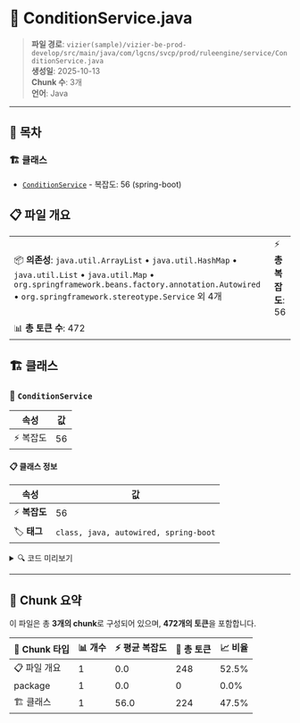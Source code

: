 # 📄 ConditionService.java

> **파일 경로**: `vizier(sample)/vizier-be-prod-develop/src/main/java/com/lgcns/svcp/prod/ruleengine/service/ConditionService.java`  
> **생성일**: 2025-10-13  
> **Chunk 수**: 3개  
> **언어**: Java
---

## 📑 목차

### 🏗️ 클래스
- [`ConditionService`](#class-conditionservice) - 복잡도: 56 (spring-boot)

## 📋 파일 개요

| | |
|--|--|
| 📦 **의존성**: `java.util.ArrayList` • `java.util.HashMap` • `java.util.List` • `java.util.Map` • `org.springframework.beans.factory.annotation.Autowired` • `org.springframework.stereotype.Service` 외 4개 | ⚡ **총 복잡도**: 56 |
| 📊 **총 토큰 수**: 472 |  |



## 🏗️ 클래스

### <a id="class-conditionservice"></a>🎯 `ConditionService`

| 속성 | 값 |
|------|----|
| ⚡ 복잡도 | 56 |



#### 📋 클래스 정보

| 속성 | 값 |
|------|----|
| ⚡ **복잡도** | 56 || 📍 **라인 범위** | 20-20 |
| 🏷️ **태그** | `class, java, autowired, spring-boot` || 🏗️ **프레임워크** | `spring-boot` |

<details>
<summary>🔍 코드 미리보기</summary>

```java
public class ConditionService {
	
	@Autowired
	private CommonDao commonDao;
	
	public List<ConditionGroupDto> selectConditionGroupsByRuleId(String ruleUuid) {
		return commonDao.selectList("Rule-Condition.selectConditionGroupsByRuleId", ruleUuid);
	}
	
	public List<ConditionDto> selectConditionsByRuleId(String ruleUuid) {
		return commonDao.selectList("Rule-Condition.selectConditionsByRuleId", ruleUuid);
	}
	
	public ConditionGroupDto getRuleConditionTree(String ruleUuid) {
	    List<ConditionGroupDto> groupRows = selectConditionGroupsByRuleId(ruleUuid);
	    List<ConditionDto> condRows = selectConditionsByRuleId(ruleUuid);
	    Map<String, ConditionGroupDto> groupMap = new HashMap<>();
	    Map<String, String> parentMap = new HashMap<>();

	    // 그룹 먼저 생성
	    for (ConditionGroupDto row ...
```

**Chunk 정보**
- 🆔 **ID**: `8f8a352c7fe0`
- 📍 **라인**: 20-20
- 📊 **토큰**: 224
- 🏷️ **태그**: `class, java, autowired, spring-boot`

</details>

---





## 🧩 Chunk 요약

이 파일은 총 **3개의 chunk**로 구성되어 있으며, **472개의 토큰**을 포함합니다.

| 🧩 Chunk 타입 | 📊 개수 | ⚡ 평균 복잡도 | 📝 총 토큰 | 📈 비율 |
|---------------|--------|-------------|----------|--------|
| 📋 파일 개요 | 1 | 0.0 | 248 | 52.5% |
| package | 1 | 0.0 | 0 | 0.0% |
| 🏗️ 클래스 | 1 | 56.0 | 224 | 47.5% |

